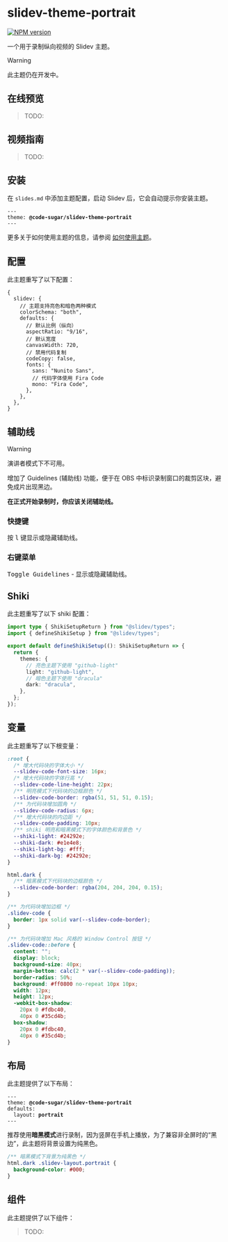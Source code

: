 # slidev-theme-portrait

[![NPM version](https://img.shields.io/npm/v/@code-sugar/slidev-theme-portrait?color=3AB9D4&label=)](https://www.npmjs.com/package/@code-sugar/slidev-theme-portrait)

一个用于录制纵向视频的 Slidev 主题。

> [!WARNING]
> 此主题仍在开发中。

## 在线预览

> TODO:

## 视频指南

> TODO:

## 安装

在 `slides.md` 中添加主题配置，启动 Slidev 后，它会自动提示你安装主题。

<pre><code>---
theme: <b>@code-sugar/slidev-theme-portrait</b>
---</code></pre>

更多关于如何使用主题的信息，请参阅 [如何使用主题](https://sli.dev/guide/theme-addon#use-theme)。

## 配置

此主题重写了以下配置：

```json5
{
  slidev: {
    // 主题支持亮色和暗色两种模式
    colorSchema: "both",
    defaults: {
      // 默认比例（纵向）
      aspectRatio: "9/16",
      // 默认宽度
      canvasWidth: 720,
      // 禁用代码复制
      codeCopy: false,
      fonts: {
        sans: "Nunito Sans",
        // 代码字体使用 Fira Code
        mono: "Fira Code",
      },
    },
  },
}
```

## 辅助线

> [!WARNING]
> 演讲者模式下不可用。

增加了 Guidelines (辅助线) 功能，便于在 OBS 中标识录制窗口的裁剪区块，避免成片出现黑边。

**在正式开始录制时，你应该关闭辅助线。**

### 快捷键

按 <kbd>l</kbd> 键显示或隐藏辅助线。

### 右键菜单

<kbd>Toggle Guidelines</kbd> - 显示或隐藏辅助线。

## Shiki

此主题重写了以下 shiki 配置：

```ts
import type { ShikiSetupReturn } from "@slidev/types";
import { defineShikiSetup } from "@slidev/types";

export default defineShikiSetup((): ShikiSetupReturn => {
  return {
    themes: {
      // 亮色主题下使用 "github-light"
      light: "github-light",
      // 暗色主题下使用 "dracula"
      dark: "dracula",
    },
  };
});
```

## 变量

此主题重写了以下根变量：

```css
:root {
  /* 增大代码块的字体大小 */
  --slidev-code-font-size: 16px;
  /* 增大代码块的字体行高 */
  --slidev-code-line-height: 22px;
  /** 明亮模式下代码块的边框颜色 */
  --slidev-code-border: rgba(51, 51, 51, 0.15);
  /** 为代码块增加圆角 */
  --slidev-code-radius: 6px;
  /** 增大代码块的内边距 */
  --slidev-code-padding: 10px;
  /** shiki 明亮和暗黑模式下的字体颜色和背景色 */
  --shiki-light: #24292e;
  --shiki-dark: #e1e4e8;
  --shiki-light-bg: #fff;
  --shiki-dark-bg: #24292e;
}

html.dark {
  /** 暗黑模式下代码块的边框颜色 */
  --slidev-code-border: rgba(204, 204, 204, 0.15);
}

/** 为代码块增加边框 */
.slidev-code {
  border: 1px solid var(--slidev-code-border);
}

/** 为代码块增加 Mac 风格的 Window Control 按钮 */
.slidev-code::before {
  content: "";
  display: block;
  background-size: 40px;
  margin-bottom: calc(2 * var(--slidev-code-padding));
  border-radius: 50%;
  background: #ff0800 no-repeat 10px 10px;
  width: 12px;
  height: 12px;
  -webkit-box-shadow:
    20px 0 #fdbc40,
    40px 0 #35cd4b;
  box-shadow:
    20px 0 #fdbc40,
    40px 0 #35cd4b;
}
```

## 布局

此主题提供了以下布局：

<pre><code>---
theme: <b>@code-sugar/slidev-theme-portrait</b>
defaults:
&emsp;&emsp;layout: <b>portrait</b>
---</code></pre>

推荐使用**暗黑模式**进行录制，因为竖屏在手机上播放，为了兼容非全屏时的“黑边”，此主题将背景设置为纯黑色。

```css
/** 暗黑模式下背景为纯黑色 */
html.dark .slidev-layout.portrait {
  background-color: #000;
}
```

## 组件

此主题提供了以下组件：

> TODO:
